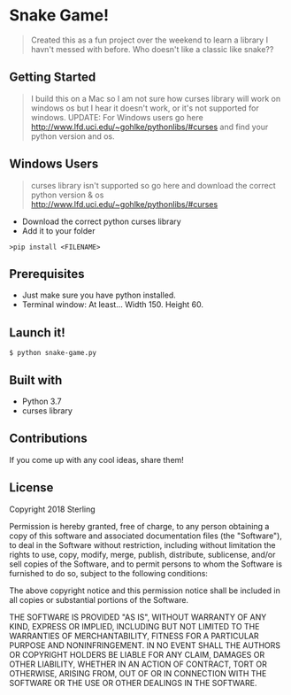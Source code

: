 # Snake Game!

> Created this as a fun project over the weekend to learn a library I havn't messed with before. 
> Who doesn't like a classic like snake?? 

## Getting Started
> I build this on a Mac so I am not sure how curses library will work on windows os but I hear it doesn't work, or it's not supported for windows.
> UPDATE: For Windows users go here http://www.lfd.uci.edu/~gohlke/pythonlibs/#curses and find your python version and os. 

## Windows Users
> curses library isn't supported so go here and download the correct python version & os http://www.lfd.uci.edu/~gohlke/pythonlibs/#curses
* Download the correct python curses library
* Add it to your folder
```
>pip install <FILENAME>
```

## Prerequisites
* Just make sure you have python installed.
* Terminal window: At least... Width 150. Height 60.

## Launch it!
```
$ python snake-game.py
```

## Built with
* Python 3.7
* curses library

## Contributions
If you come up with any cool ideas, share them!

## License

Copyright 2018 Sterling

Permission is hereby granted, free of charge, to any person obtaining a copy of this software and associated documentation files (the "Software"), to deal in the Software without restriction, including without limitation the rights to use, copy, modify, merge, publish, distribute, sublicense, and/or sell copies of the Software, and to permit persons to whom the Software is furnished to do so, subject to the following conditions:

The above copyright notice and this permission notice shall be included in all copies or substantial portions of the Software.

THE SOFTWARE IS PROVIDED "AS IS", WITHOUT WARRANTY OF ANY KIND, EXPRESS OR IMPLIED, INCLUDING BUT NOT LIMITED TO THE WARRANTIES OF MERCHANTABILITY, FITNESS FOR A PARTICULAR PURPOSE AND NONINFRINGEMENT. IN NO EVENT SHALL THE AUTHORS OR COPYRIGHT HOLDERS BE LIABLE FOR ANY CLAIM, DAMAGES OR OTHER LIABILITY, WHETHER IN AN ACTION OF CONTRACT, TORT OR OTHERWISE, ARISING FROM, OUT OF OR IN CONNECTION WITH THE SOFTWARE OR THE USE OR OTHER DEALINGS IN THE SOFTWARE.
